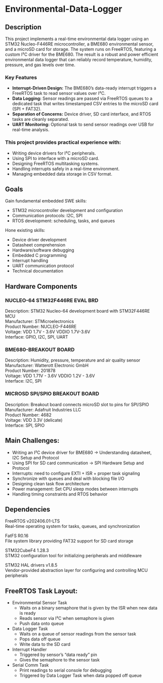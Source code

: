 # Environmental-Data-Logger

## Description
This project implements a real-time environmental data logger using an STM32 Nucleo-F446RE microcontroller, a BME680 environmental sensor, and a microSD card for storage. The system runs on FreeRTOS, featuring a custom I²C driver for the BME680. The result is a robust and power efficient environmental data logger that can reliably record temperature, humidity, pressure, and gas levels over time.

### Key Features
- **Interrupt-Driven Design:** The BME680’s data-ready interrupt triggers a FreeRTOS task to read sensor values over I²C.
- **Data Logging:** Sensor readings are passed via FreeRTOS queues to a dedicated task that writes timestamped CSV entries to the microSD card (SPI + FAT32).
- **Separation of Concerns:** Device driver, SD card interface, and RTOS tasks are cleanly separated.
- **UART Monitoring:** Optional task to send sensor readings over USB for real-time analysis.

### This project provides practical experience with:
- Writing device drivers for I²C peripherals.
- Using SPI to interface with a microSD card.
- Designing FreeRTOS multitasking systems.
- Handling interrupts safely in a real-time environment.
- Managing embedded data storage in CSV format.

## Goals
Gain fundamental embedded SWE skills: 
- STM32 microcontroller development and configuration
- Communication protocols: I2C, SPI
- RTOS development: scheduling, tasks, and queues

Hone existing skills:
- Device driver development
- Datasheet comprehension
- Hardware/software debugging
- Embedded C programming
- Interrupt handling
- UART communication protocol
- Technical documentation

## Hardware Components
### NUCLEO-64 STM32F446RE EVAL BRD
Description:
STM32 Nucleo-64 development board with STM32F446RE MCU  
Manufacturer:
STMicroelectronics  
Product Number:
NUCLEO-F446RE  
Voltage:
VDD 1.7V - 3.6V		VDDIO 1.7V-3.6V  
Interface:
GPIO, I2C, SPI, UART  

### BME680-BREAKOUT BOARD
Description:		Humidity, pressure, temperature and air quality sensor  
Manufacturer: 	Watterott Electronic GmbH  
Product Number:	201878  
Voltage:		    VDD 1.71V - 3.6V	VDDIO 1.2V - 3.6V  
Interface:		  I2C, SPI  

### MICROSD SPI/SPIO BREAKOUT BOARD
Description:		Breakout board connects microSD slot to pins for SPI/SPIO  
Manufacturer: 	Adafruit Industries LLC  
Product Number:	4682  
Voltage:		    VDD 3.3V (delicate)  
Interface:		  SPI, SPIO  

## Main Challenges:
- Writing an I²C device driver for BME680 -> Understanding datasheet, I2C Setup and Protocol
- Using SPI for SD card communication -> SPI Hardware Setup and Protocol
- Interrupts: need to configure EXTI + ISR + proper task signaling
- Synchronize with queues and deal with blocking file I/O
- Designing clean task flow architecture
- Power management: Set CPU sleep modes between interrupts
- Handling timing constraints and RTOS behavior

##  Dependencies
FreeRTOS v202406.01-LTS  
Real-time operating system for tasks, queues, and synchronization

FatFS R0.16  
File system library providing FAT32 support for SD card storage

STM32CubeF4 1.28.3  
STM32 configuration tool for initializing peripherals and middleware

STM32 HAL drivers v1.8.5  
Vendor-provided abstraction layer for configuring and controlling MCU peripherals

##  FreeRTOS Task Layout:
- Environmental Sensor Task
  - Waits on a binary semaphore that is given by the ISR when new data is ready
  - Reads sensor via I²C when semaphore is given
  - Push data onto queue
- Data Logger Task
  - Waits on a queue of sensor readings from the sensor task
  - Pops data off queue
  - Write data to the SD card
- Interrupt Handler
  - Triggered by sensor’s “data ready” pin
  - Gives the semaphore to the sensor task 
- Serial Comm Task
  - Print readings to serial console for debugging
  - Triggered by Data Logger Task when data popped off queue

